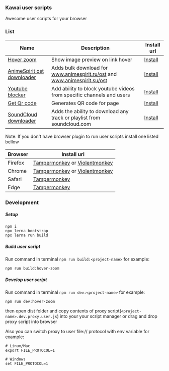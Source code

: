 ### Kawai user scripts

Awesome user scripts for your browser

### List

| Name | Description | Install url | 
|------|-------------|-------------|
| [Hover zoom](./projects/hover-zoom#readme) | Show image preview on link hover | [Install](./dist/hover-zoom.user.js?raw=true) |
| [AnimeSpirit ost downloader](./projects/animespirit-ost-downloader#readme) | Adds bulk download for www.animespirit.ru/ost and www.animespirit.su/ost | [Install](./dist/animespirit-ost-downloader.user.js?raw=true) |
| [Youtube blocker](./projects/youtube-blocker#readme) | Add ability to block youtube videos from specific channels and users | [Install](./dist/youtube-blocker.user.js?raw=true) |
| [Get Qr code](./projects/get-qrcode#readme) | Generates QR code for page | [Install](./dist/get-qrcode.user.js?raw=true) |
| [SoundCloud downloader](./projects/soundcloud-downloader#readme) | Adds the ability to download any track or playlist from soundcloud.com | [Install](./dist/soundcloud-downloader.user.js?raw=true) |

Note: If you don't have browser plugin to run user scripts install one listed bellow

| Browser | Install url |
|---------|-------------|
| Firefox | [Tampermonkey](https://addons.mozilla.org/ru/firefox/addon/tampermonkey/) or [Violentmonkey](https://addons.mozilla.org/en-US/firefox/addon/violentmonkey/) |
| Chrome  | [Tampermonkey](https://chrome.google.com/webstore/detail/tampermonkey/dhdgffkkebhmkfjojejmpbldmpobfkfo) or [Violentmonkey](https://chrome.google.com/webstore/detail/violentmonkey/jinjaccalgkegednnccohejagnlnfdag) |
| Safari  | [Tampermonkey](https://www.tampermonkey.net/?ext=dhdg&browser=safari) |
| Edge    | [Tampermonkey](https://www.microsoft.com/uk-ua/p/tampermonkey/9nblggh5162s) |

### Development

##### Setup
```shell script
npm i
npx lerna bootstrap
npx lerna run build
```

##### Build user script

Run command in terminal `npm run build:<project-name>` for example:

```shell script
npm run build:hover-zoom
```

##### Develop user script

Run command in terminal `npm run dev:<project-name>` for example:

```shell script
npm run dev:hover-zoom
```

then open dist folder and copy contents of proxy script(`<project-name>.dev.proxy.user.js`)
into your your script manager or drag and drop proxy script into browser

Also you can switch proxy to user file:// protocol with env variable for example:
```shell script
# Linux/Mac
export FILE_PROTOCOL=1

# Windows
set FILE_PROTOCOL=1
```  
